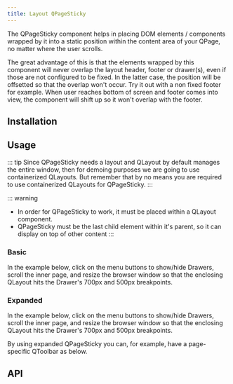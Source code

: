 ```yaml
---
title: Layout QPageSticky
---
```


The QPageSticky component helps in placing DOM elements / components wrapped by it into a static position within the content area of your QPage, no matter where the user scrolls.

The great advantage of this is that the elements wrapped by this component will never overlap the layout header, footer or drawer(s), even if those are not configured to be fixed. In the latter case, the position will be offsetted so that the overlap won't occur.
Try it out with a non fixed footer for example. When user reaches bottom of screen and footer comes into view, the component will shift up so it won't overlap with the footer.

## Installation
<doc-installation components="QPageSticky" />

## Usage
::: tip
Since QPageSticky needs a layout and QLayout by default manages the entire window, then for demoing purposes we are going to use containerized QLayouts. But remember that by no means you are required to use containerized QLayouts for QPageSticky.
:::

::: warning
* In order for QPageSticky to work, it must be placed within a QLayout component.
* QPageSticky must be the last child element within it's parent, so it can display on top of other content
:::

### Basic
In the example below, click on the menu buttons to show/hide Drawers, scroll the inner page, and resize the browser window so that the enclosing QLayout hits the Drawer's 700px and 500px breakpoints.

<doc-example title="Basic" file="QPageSticky/Basic" />

### Expanded
In the example below, click on the menu buttons to show/hide Drawers, scroll the inner page, and resize the browser window so that the enclosing QLayout hits the Drawer's 700px and 500px breakpoints.

By using expanded QPageSticky you can, for example, have a page-specific QToolbar as below.

<doc-example title="Expanded" file="QPageSticky/Expanded" />

## API
<doc-api file="QPageSticky" />

